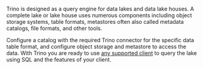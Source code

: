 Trino is designed as a query engine for data lakes and data lake houses. A
complete lake or lake house uses numerous components including object storage
systems, table formats, metastores often also called metadata catalogs, file
formats, and other tools.

Configure a catalog with the required Trino connector for the specific data
table format, and configure object storage and metastore to access the data.
With Trino you are ready to use [any supported
client]({{site_url}}/ecosystem/index.html#clients) to query the lake using SQL
and the features of your client.

